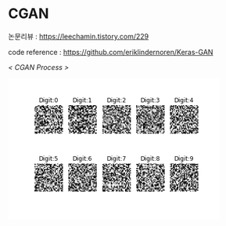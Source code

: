 # CGAN

논문리뷰 : https://leechamin.tistory.com/229

code reference : https://github.com/eriklindernoren/Keras-GAN

*< CGAN Process >*

![](CGAN_MNIST.gif)
